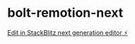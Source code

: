 # bolt-remotion-next

[Edit in StackBlitz next generation editor ⚡️](https://stackblitz.com/~/github.com/babybirdprd/bolt-remotion-next)